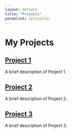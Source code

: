 ```yaml
---
layout: default
title: "Projects"
permalink: /projects/
---
```


# My Projects

## [Project 1](https://github.com/kadagana/project1)
A brief description of Project 1.

## [Project 2](https://github.com/kadagana/project2)
A brief description of Project 2.

## [Project 3](https://github.com/kadagana/project3)
A brief description of Project 3.

